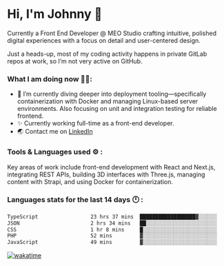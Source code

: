 # Hi, I'm Johnny 👋

Currently a Front End Developer @ MEO Studio crafting intuitive, polished digital experiences with a focus on detail and user-centered design.

Just a heads-up, most of my coding activity happens in private GitLab repos at work, so I’m not very active on GitHub.

### What I am doing now 🧑‍💻:

- 🔭 I’m currently diving deeper into deployment tooling—specifically containerization with Docker and managing Linux-based server environments. Also focusing on unit and integration testing for reliable frontend.
- ✨ Currently working full-time as a front-end developer.
- 🌏 Contact me on [LinkedIn](https://www.linkedin.com/in/johchai/)

### Tools & Languages used ⚙️ :

Key areas of work include front-end development with React and Next.js, integrating REST APIs, building 3D interfaces with Three.js, managing content with Strapi, and using Docker for containerization.

### Languages stats for the last 14 days 🕛 :

<!--START_SECTION:waka-->

```txt
TypeScript                 23 hrs 37 mins  ██████████████████▓░░░░░░   75.32 %
JSON                       2 hrs 34 mins   ██░░░░░░░░░░░░░░░░░░░░░░░   08.19 %
CSS                        1 hr 8 mins     █░░░░░░░░░░░░░░░░░░░░░░░░   03.63 %
PHP                        52 mins         ▓░░░░░░░░░░░░░░░░░░░░░░░░   02.76 %
JavaScript                 49 mins         ▓░░░░░░░░░░░░░░░░░░░░░░░░   02.62 %
```

<!--END_SECTION:waka-->

[![wakatime](https://wakatime.com/badge/user/0cd14e89-b357-451d-b5c1-4a79286fb5a6.svg)](https://wakatime.com/@0cd14e89-b357-451d-b5c1-4a79286fb5a6)
